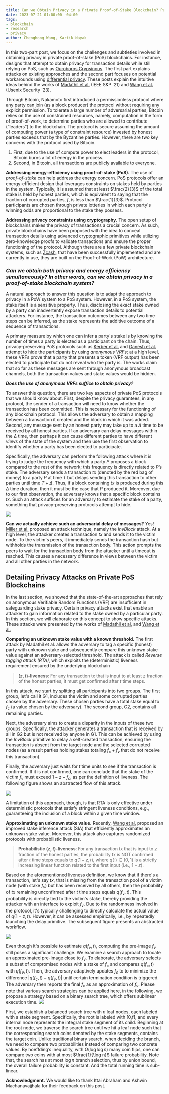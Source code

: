 ```yaml
---
title: Can we Obtain Privacy in a Private Proof-of-Stake Blockchain? Part-I
date: 2023-07-21 01:00:00 -04:00
tags:
- blockchain
- research
- privacy
author: Chenghong Wang, Kartik Nayak
---
```


In this two-part post, we focus on the challenges and subtleties involved in obtaining privacy in private proof-of-stake (PoS) blockchains. For instance, designs that attempt to obtain privacy for transaction details while still relying on PoS, such as [Ouroboros Crypsinous](https://eprint.iacr.org/2018/1132.pdf). The first part explains attacks on existing approaches and the second part focuses on potential workarounds using [differential privacy](https://link.springer.com/chapter/10.1007/11681878_14). These posts explain the intuitive ideas behind the works of [Madathil et al.](https://eprint.iacr.org/2021/409.pdf) (IEEE S&P '21) and [Wang et al.](https://eprint.iacr.org/2023/787.pdf) (Usenix Security '23).

Through Bitcoin, Nakamoto first introduced a permissionless protocol where any party can join (as a block producer) the protocol without requiring any explicit permission. To tolerate a large number of adversarial parties, Bitcoin relies on the use of constrained resources, namely, computation in the form of proof-of-work, to determine parties who are allowed to contribute (“leaders”) to the blockchain. The protocol is secure assuming the amount of computing power (a type of constraint resource) invested by honest parties exceeds that by the Byzantine parties. However, there are two key concerns with the protocol used by Bitcoin. 
1. First, due to the use of compute power to elect leaders in the protocol, Bitcoin burns a lot of energy in the process. 
2. Second, in Bitcoin, all transactions are publicly available to everyone. 
 

**Addressing energy-efficiency using proof-of-stake (PoS).** The use of *proof-of-stake* can help address the energy concern. PoS protocols offer an energy-efficient design that leverages constraints on stakes held by parties in the system. Typically, it is assumed that at least $\frac{2}{3}$ of the total stake is held by honest parties, which is equivalent to saying that the fraction of corrupted parties, $f$, is less than $\frac{1}{3}$. Protocol participants are chosen through private lotteries in which each party's winning odds are proportional to the stake they possess. 

**Addressing privacy constraints using cryptography.** The open setup of blockchains makes the privacy of transactions a crucial concern. As such, private blockchains have been proposed with the idea to conceal transaction details using advanced cryptographic primitives while utilizing zero-knowledge proofs to validate transactions and ensure the proper functioning of the protocol. Although there are a few private blockchain systems, such as [Zcash](https://z.cash/), that have been successfully implemented and are currently in use, they are built on the Proof-of-Work (PoW) architecture.

### ***Can we obtain both privacy and energy efficiency simultaneously? In other words, can we obtain privacy in a proof-of-stake blockchain system?***

A natural approach to answer this question is to adapt the approach to privacy in a PoW system to a PoS system. However, in a PoS system, the stake itself is a sensitive property. Thus, disclosing the exact stake owned by a party can inadvertently expose transaction details to potential attackers. For instance, the transaction outcomes between any two time steps can be inferred, as the stake represents the additive outcome of a sequence of transactions. 

A primary measure by which one can infer a party's stake is by knowing the number of times a party is elected as a participant on the chain. Thus, privacy-preserving PoS protocols such as [Kerber et al.](https://iohk.io/en/research/library/papers/ouroboros-crypsinous-privacy-preserving-proof-of-stake/) and  [Ganesh et al.](https://eprint.iacr.org/2018/1105.pdf) attempt to hide the participants by using *anonymous VRFs*; at a high level, these VRFs prove that a party that presents a token (VRF output) has been elected to participate but do not reveal who the party is. The works claim that so far as these messages are sent through anonymous broadcast channels, both the transaction values and stake values would be hidden.

***Does the use of anonymous VRFs suffice to obtain privacy?***

To answer this question, there are two key aspects of private PoS protocols that we should know about. First, despite the privacy guarantees, in any protocol, the sender of a transaction will need to know whether the transaction has been committed. This is necessary for the functioning of any blockchain protocol. This allows the adversary to obtain a mapping between a transaction it created and the block in which it was added. Second, any message sent by an honest party may take up to a $\Delta$ time to be received by all honest parties. If an adversary can delay messages within the $\Delta$ time, then perhaps it can cause different parties to have different *views* of the state of the system and then use the first observation to identify whether a party has been elected to participate. 

Specifically, the adversary can perform the following attack where it is trying to judge the frequency with which a party $P$ proposes a block compared to the rest of the network; this frequency is directly related to $P$’s stake. The adversary sends a transaction $tx$ (denoted by the red bag of money) to a party $P$ at time $T$ but delays sending this transaction to other parties until time $T+\Delta$. Thus, if a block containing $tx$ is produced during this $\Delta$ time duration, then it must be the case that $P$ produced it. Moreover, due to our first observation, the adversary knows that a specific block contains $tx$. Such an attack suffices for an adversary to estimate the stake of a party, something that privacy-preserving protocols attempt to hide.

![](https://hackmd.io/_uploads/B1_0vDd5n.png)

**Can we actually achieve such an adversarial delay of messages?** Yes! [Miller et al.](https://www.cs.umd.edu/projects/coinscope/coinscope.pdf) proposed an attack technique, namely the *InvBlock* attack. At a high level, the attacker creates a transaction $tx$ and sends it to the victim node. To the victim's peers, it immediately sends the transaction hash but withholds the transmission of the transaction body. This action prompts the peers to wait for the transaction body from the attacker until a timeout is reached. This causes a necessary difference in views between the victim and all other parties in the network.


## Detailing Privacy Attacks on Private PoS Blockchains

In the last section, we showed that the state-of-the-art approaches that rely on anonymous Verifiable Random Functions (VRF) are insufficient in safeguarding stake privacy. Certain privacy attacks exist that enable an attacker to gain information related to the stake owned by a particular party. In this section, we will elaborate on this concept to show specific attacks. These attacks were presented by the works of [Madathil et al.](https://eprint.iacr.org/2021/409.pdf) and [Wang et al.](https://eprint.iacr.org/2023/787.pdf)


**Comparing an unknown stake value with a known threshold.** The first attack by Madathil et al. allows the adversary to tag a specific (honest) party with unknown stake and subsequently compare this unknown stake value against an adversary-selected threshold. The attack is called *Reverse tagging attack (RTA)*, which exploits the (deterministic) liveness requirement ensured by the underlying blockchain


> **$( z , t )$-liveness**: For any transaction $\mathsf{tx}$ that is input to at least $z$ fraction of the honest parties, it must get confirmed after $t$ time steps.
> 
In this attack, we start by splitting all participants into two groups. The first group, let's call it G1, includes the victim and some corrupted parties chosen by the adversary. These chosen parties have a total stake equal to $f_c$ (a value chosen by the adversary). The second group, G2, contains all remaining parties. 

Next, the adversary aims to create a disparity in the inputs of these two groups. Specifically, the attacker generates a transaction that is received by all in G2 but is not received by anyone in G1. This can be achieved by using the *InvBlock* primitive to delay a self-created transaction, ensuring the transaction is absent from the target node and the selected corrupted nodes (as a result parties holding stakes totaling $f_c+f_v$ that do not receive this transaction). 

Finally, the adversary just waits for $t$ time units to see if the transaction is confirmed. If it is not confirmed, one can conclude that the stake of the victim $f_v$ must exceed $1-z-f_c$, as per the definition of liveness. The following figure shows an abstracted flow of this attack.

![](https://hackmd.io/_uploads/ryefPmQO3.png)


A limitation of this approach, though, is that RTA is only effective under deterministic protocols that satisfy stringent liveness conditions, e.g., guaranteeing the inclusion of a block within a given time window.

**Approximating an unknown stake value.** Recently, [Wang et al.](https://eprint.iacr.org/2023/787.pdf) proposed an improved stake inference attack (SIA) that efficiently approximates an unknown stake value. Moreover, this attack also captures randomized protocols with probabilistic liveness.

> **Probabilistic $( z , t )$-liveness**: For any transaction $\mathsf{tx}$ that is input to $z$ fraction of the honest parties, the probability $\mathsf{tx}$ is NOT confirmed after $t$ time steps equals to $q(1-z,t)$, where $q(\cdot)\in(0,1)$ is a strictly increasing linear function related to the first input (i.e., $1 - z$).

Based on the aforementioned liveness definition, we know that if there's a transaction, let's say $tx$, that is missing from the transaction pool of a victim node (with stake $f_v$) but has been received by all others, then the probability of $tx$ remaining unconfirmed after $t$ time steps equals $q(f_v, t)$. This probability is directly tied to the victim's stake, thereby providing the attacker with an interface to exploit $f_v$. Due to the randomness involved in the protocol, it's typically challenging to directly calculate the actual value of $q(1-z,t)$. However, it can be assessed empirically, i.e., by repeatedly launching the delay primitive. The subsequent figure presents an abstracted workflow.

![](https://hackmd.io/_uploads/BkZAVnVw3.png)

Even though it's possible to estimate $q(f_v, t)$, computing the pre-image $f_v$ still poses a significant challenge. We examine a search approach to locate an approximated pre-image close to $f_v$. To elaborate, the adversary selects a subset of compromised nodes with a stake of $f_c$ and compares $q(f_c, t)$ with $q(f_v,t)$. Then, the adversary adaptively updates $f_c$ to to minimize the difference $|q(f_c, t) - q(f_v, t)|$ until certain termination condition is triggered. The adversary then reports the final $f_c$ as an approximation of $f_v$. Please note that various search strategies can be applied here, in the following, we propose a strategy based on a binary search tree, which offers sublinear execution time.
![](https://hackmd.io/_uploads/rkvdu2NPh.png)


First, we establish a balanced search tree with $n$ leaf nodes, each labeled with a stake segment. Specifically, the root is labeled with [0,f], and every internal node represents the integral stake segment of its child. Beginning at the root node, we traverse the search tree until we hit a leaf node such that the corresponding search coins denoted by the stake segments, contains the target coin. Unlike traditional binary search, when deciding the branch, we need to compare two probabilities instead of comparing two concrete values. By hoeffding’s inequality, with $O(\log\log n)$ many coin flips, one can compare two coins with at most $\frac{1}{\log n}$ failure probability. Note that, the search has at most $\log n$ branch selection, thus by union bound, the overall  failure probability is constant. And the total running time is sub-linear.

**Acknowledgment.** We would like to thank Ittai Abraham and Ashwin Machanavajjhala for their feedback on this post.

